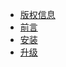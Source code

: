<!-- docs/_sidebar.md -->
* [版权信息](/README.md)
* [前言](/docs/前言.md)
* [安装](/docs/安装.md)
* [升级](/docs/升级.md)

